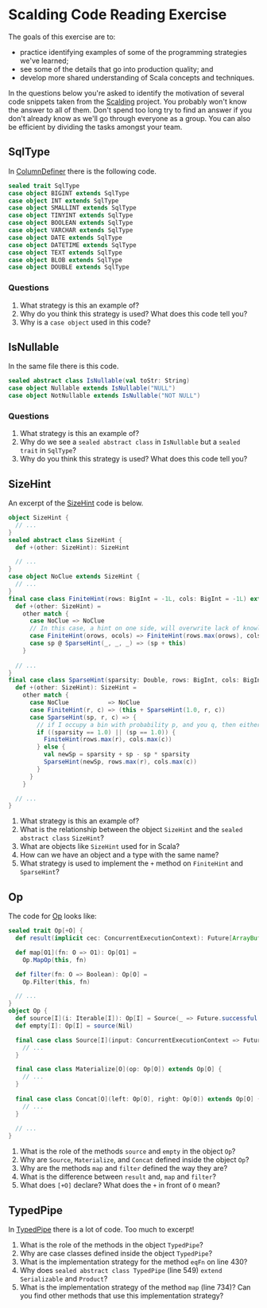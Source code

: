 # Scalding Code Reading Exercise

The goals of this exercise are to:

- practice identifying examples of some of the programming strategies we've learned;
- see some of the details that go into production quality; and
- develop more shared understanding of Scala concepts and techniques.

In the questions below you're asked to identify the motivation of several code snippets taken from the [Scalding](https://twitter.github.io/scalding/) project. You probably won't know the answer to all of them. Don't spend too long try to find an answer if you don't already know as we'll go through everyone as a group. You can also be efficient by dividing the tasks amongst your team.


## SqlType

In [ColumnDefiner] there is the following code.

```scala
sealed trait SqlType
case object BIGINT extends SqlType
case object INT extends SqlType
case object SMALLINT extends SqlType
case object TINYINT extends SqlType
case object BOOLEAN extends SqlType
case object VARCHAR extends SqlType
case object DATE extends SqlType
case object DATETIME extends SqlType
case object TEXT extends SqlType
case object BLOB extends SqlType
case object DOUBLE extends SqlType
```


### Questions

1. What strategy is this an example of?
2. Why do you think this strategy is used? What does this code tell you?
3. Why is a `case object` used in this code?


## IsNullable

In the same file there is this code.

``` scala
sealed abstract class IsNullable(val toStr: String)
case object Nullable extends IsNullable("NULL")
case object NotNullable extends IsNullable("NOT NULL")
```


### Questions

1. What strategy is this an example of?
2. Why do we see a `sealed abstract class` in `IsNullable` but a `sealed trait` in `SqlType`?
3. Why do you think this strategy is used? What does this code tell you?


## SizeHint

An excerpt of the [SizeHint] code is below.

``` scala
object SizeHint {
  // ...
}
sealed abstract class SizeHint {
  def +(other: SizeHint): SizeHint

  // ...
}
case object NoClue extends SizeHint {
  // ...
}
final case class FiniteHint(rows: BigInt = -1L, cols: BigInt = -1L) extends SizeHint {
  def +(other: SizeHint) =
    other match {
      case NoClue => NoClue
      // In this case, a hint on one side, will overwrite lack of knowledge (-1L)
      case FiniteHint(orows, ocols) => FiniteHint(rows.max(orows), cols.max(ocols))
      case sp @ SparseHint(_, _, _) => (sp + this)
    }
    
  // ...
}
final case class SparseHint(sparsity: Double, rows: BigInt, cols: BigInt) extends SizeHint {
  def +(other: SizeHint): SizeHint =
    other match {
      case NoClue           => NoClue
      case FiniteHint(r, c) => (this + SparseHint(1.0, r, c))
      case SparseHint(sp, r, c) => {
        // if I occupy a bin with probability p, and you q, then either: p + q - pq
        if ((sparsity == 1.0) || (sp == 1.0)) {
          FiniteHint(rows.max(r), cols.max(c))
        } else {
          val newSp = sparsity + sp - sp * sparsity
          SparseHint(newSp, rows.max(r), cols.max(c))
        }
      }
    }

  // ...
}
```

1. What strategy is this an example of?
2. What is the relationship between the object `SizeHint` and the `sealed abstract class` `SizeHint`?
3. What are objects like `SizeHint` used for in Scala?
4. How can we have an object and a type with the same name?
5. What strategy is used to implement the `+` method on `FiniteHint` and `SparseHint`?


## Op

The code for [Op] looks like:

``` scala
sealed trait Op[+O] {
  def result(implicit cec: ConcurrentExecutionContext): Future[ArrayBuffer[_ <: O]]

  def map[O1](fn: O => O1): Op[O1] =
    Op.MapOp(this, fn)

  def filter(fn: O => Boolean): Op[O] =
    Op.Filter(this, fn)

  // ...
}
object Op {
  def source[I](i: Iterable[I]): Op[I] = Source(_ => Future.successful(i.iterator))
  def empty[I]: Op[I] = source(Nil)

  final case class Source[I](input: ConcurrentExecutionContext => Future[Iterator[I]]) extends Op[I] {
    // ...
  }

  final case class Materialize[O](op: Op[O]) extends Op[O] {
    // ...
  }
  
  final case class Concat[O](left: Op[O], right: Op[O]) extends Op[O] {
    // ...
  }
  
  // ...
}
```

1. What is the role of the methods `source` and `empty` in the object `Op`?
2. Why are `Source`, `Materialize`, and `Concat` defined inside the object `Op`?
3. Why are the methods `map` and `filter` defined the way they are?
4. What is the difference between `result` and, `map` and `filter`?
5. What does `[+O]` declare? What does the `+` in front of `O` mean?


## TypedPipe

In [TypedPipe] there is a lot of code. Too much to excerpt!

1. What is the role of the methods in the object `TypedPipe`?
2. Why are case classes defined inside the object `TypedPipe`?
3. What is the implementation strategy for the method `eqFn` on line 430?
4. Why does `sealed abstract class TypedPipe` (line 549) `extend` `Serializable` and `Product`?
5. What is the implementation strategy of the method `map` (line 734)? Can you find other methods that use this implementation strategy?

[ColumnDefiner]: https://github.com/twitter/scalding/blob/b0ba993ac817e6b1e52126e8b1cfb1054cc00dad/scalding-db/src/main/scala/com/twitter/scalding/db/ColumnDefiner.scala

[SizeHint]: https://github.com/twitter/scalding/blob/b0ba993ac817e6b1e52126e8b1cfb1054cc00dad/scalding-core/src/main/scala/com/twitter/scalding/mathematics/SizeHint.scala

[Op]: https://github.com/twitter/scalding/blob/b0ba993ac817e6b1e52126e8b1cfb1054cc00dad/scalding-core/src/main/scala/com/twitter/scalding/typed/memory_backend/Op.scala

[TypedPipe]: https://github.com/twitter/scalding/blob/b0ba993ac817e6b1e52126e8b1cfb1054cc00dad/scalding-core/src/main/scala/com/twitter/scalding/typed/TypedPipe.scala
